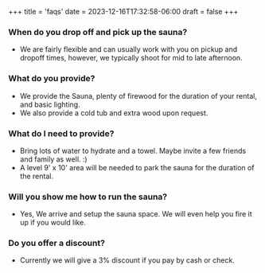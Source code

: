 +++
title = 'faqs'
date = 2023-12-16T17:32:58-06:00
draft = false
+++


<section class=post>

### When do you drop off and pick up the sauna?
- We are fairly flexible and can usually work with you on pickup and dropoff times, however, we typically shoot for mid to late afternoon. 

### What do you provide?
- We provide the Sauna, plenty of firewood for the duration of your rental, and basic lighting.
- We also provide a cold tub and extra wood upon request.

### What do I need to provide?
- Bring lots of water to hydrate and a towel. Maybe invite a few friends and family as well. :) 
- A level 9' x 10' area will be needed to park the sauna for the duration of the rental.

### Will you show me how to run the sauna?
- Yes, We arrive and setup the sauna space. We will even help you fire it up if you would like. 

### Do you offer a discount?
- Currently we will give a 3% discount if you pay by cash or check. 

</section>
